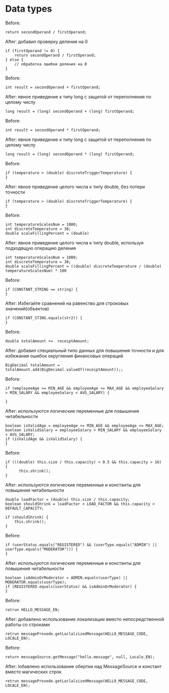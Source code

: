 # Data types

Before:
```
return secondOperand / firstOperand;
```
After: добавил проверку деления на 0
```
if (firstOperand != 0) {
    return secondOperand / firstOperand;
} else {
    // обработка ошибки деления на 0
}
```

Before: 
```
int result = secondOperand + firstOperand;
```
After: явное приведение к типу long c защитой от переполнения по целому числу
```
long result = (long) secondOperand + (long) firstOperand;
```

Before:
```
int result = secondOperand * firstOperand;
```
After: явное приведение к типу long c защитой от переполнения по целому числу
```
long result = (long) secondOperand * (long) firstOperand;
```

Before:
```
if (temperature > (double) discreteTriggerTemperature) {
}
```
After: явное приведение целого числа к типу double, без потери точности
```
if (temperature > (double) discreteTriggerTemperature) {
}
```

Before:
```
int temperatureScalesNum = 1000;
int discreteTemperature = 38;
double scaleFillingPercent = (double) 
```
After: явное приведение целого числа к типу double, используя подходящую операцию деления
```
int temperatureScalesNum = 1000;
int discreteTemperature = 38;
double scaleFillingPercent = ((double) discreteTemperature / (double) temperatureScalesNum) * 100
```

Before:
```
if (CONSTANT_STRING == string) {
}
```
After: Избегайте сравнений на равенство для строковых значений(объектов)
```
if (CONSTANT_STING.equals(str2)) {
}
```

Before:
```
double totalAmount +=  receiptAmount;
```
After: добавил специальный типо данных для повышения точности и  для избежания ошибок округления финансовых операций
```
BigDecimal totalAmount = totalAmount.add(BigDecimal.valueOf(receiptAmount));;
```

Before:
```
if (employeeAge >= MIN_AGE && employeeAge <= MAX_AGE && employeeSalary > MIN_SALARY && employeeSalary < AVG_SALARY) {

}
```
After: используются логические переменные для повышения читабельности
```
boolean isValidAge = employeeAge >= MIN_AGE && employeeAge <= MAX_AGE;
boolean isValidSalary = employeeSalary > MIN_SALARY && employeeSalary < AVG_SALARY;
if (isValidAge && isValidSalary) {
}
```

Before:
```
if (((double) this.size / this.capacity) < 0.5 && this.capacity > 16) {
      this.shrink();
}
```
After: используются логические переменные и константы для повышения читабельности
```
double loadFactor = (double) this.size / this.capacity;
boolean shouldShrink = loadFactor < LOAD_FACTOR && this.capacity > DEFAULT_CAPACITY;

if (shouldShrink) {
    this.shrink();
}
```

Before:
```
if (userStatus.equals("REGISTERED") && (userType.equals("ADMIN") || userType.equals("MODERATOR"))) {
}
```
After: используются логические переменные и константы для повышения читабельности
```
boolean isAdminOrModerator = ADMIN.equals(userType) || MODERATOR.equals(userType);
if (REGISTERED.equals(userStatus) && isAdminOrModerator) {
}
```

Before:
```
retrun HELLO_MESSAGE_EN;
```
After: добавлено использование локализации вместо непосредственной работы со строками
```
retrun messageProvede.getLoclalzizedMessage(HELLO_MESSAGE_CODE, LOCALE_EN);
```

Before:
```
return messageSource.getMessage("hello.message", null, Locale_EN);
```
After: lобавлено использование обертки над MessageSource и констант вместо магических строк
```
retrun messageProvede.getLoclalzizedMessage(HELLO_MESSAGE_CODE, LOCALE_EN);
```